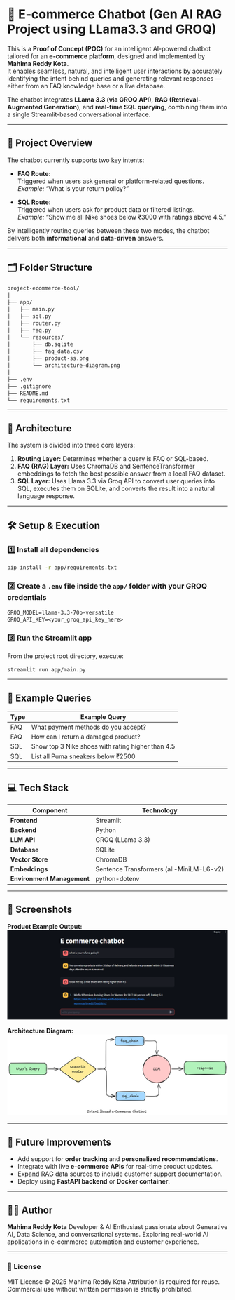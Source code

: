 
# 💬 E-commerce Chatbot (Gen AI RAG Project using LLama3.3 and GROQ)

This is a **Proof of Concept (POC)** for an intelligent AI-powered chatbot tailored for an **e-commerce platform**, designed and implemented by **Mahima Reddy Kota**.  
It enables seamless, natural, and intelligent user interactions by accurately identifying the intent behind queries and generating relevant responses — either from an FAQ knowledge base or a live database.

The chatbot integrates **LLama 3.3 (via GROQ API)**, **RAG (Retrieval-Augmented Generation)**, and **real-time SQL querying**, combining them into a single Streamlit-based conversational interface.

---

## 🧠 Project Overview

The chatbot currently supports two key intents:

- **FAQ Route:**  
  Triggered when users ask general or platform-related questions.  
  _Example:_ “What is your return policy?”  

- **SQL Route:**  
  Triggered when users ask for product data or filtered listings.  
  _Example:_ “Show me all Nike shoes below ₹3000 with ratings above 4.5.”  

By intelligently routing queries between these two modes, the chatbot delivers both **informational** and **data-driven** answers.

---

## 🗂️ Folder Structure

```plaintext
project-ecommerce-tool/
│
├── app/
│   ├── main.py
│   ├── sql.py
│   ├── router.py
│   ├── faq.py
│   └── resources/
│       ├── db.sqlite
│       ├── faq_data.csv
│       ├── product-ss.png
│       └── architecture-diagram.png
│
├── .env
├── .gitignore
├── README.md
└── requirements.txt

````

---

## 🧩 Architecture

The system is divided into three core layers:

1. **Routing Layer:**
   Determines whether a query is FAQ or SQL-based.
2. **FAQ (RAG) Layer:**
   Uses ChromaDB and SentenceTransformer embeddings to fetch the best possible answer from a local FAQ dataset.
3. **SQL Layer:**
   Uses Llama 3.3 via Groq API to convert user queries into SQL, executes them on SQLite, and converts the result into a natural language response.

---

## 🛠️ Setup & Execution

### 1️⃣ Install all dependencies

```bash
pip install -r app/requirements.txt
```

### 2️⃣ Create a `.env` file inside the `app/` folder with your GROQ credentials

```text
GROQ_MODEL=llama-3.3-70b-versatile
GROQ_API_KEY=<your_groq_api_key_here>
```

### 3️⃣ Run the Streamlit app

From the project root directory, execute:

```bash
streamlit run app/main.py
```

---

## 🧠 Example Queries

| Type | Example Query                                     |
| ---- | ------------------------------------------------- |
| FAQ  | What payment methods do you accept?               |
| FAQ  | How can I return a damaged product?               |
| SQL  | Show top 3 Nike shoes with rating higher than 4.5 |
| SQL  | List all Puma sneakers below ₹2500                |

---

## 💻 Tech Stack

| Component                  | Technology                               |
| -------------------------- | ---------------------------------------- |
| **Frontend**               | Streamlit                                |
| **Backend**                | Python                                   |
| **LLM API**                | GROQ (LLama 3.3)                         |
| **Database**               | SQLite                                   |
| **Vector Store**           | ChromaDB                                 |
| **Embeddings**             | Sentence Transformers (all-MiniLM-L6-v2) |
| **Environment Management** | python-dotenv                            |

---

## 📸 Screenshots

**Product Example Output:**
![product screenshot](app/resources/product-ss.png)

**Architecture Diagram:**
![architecture diagram](app/resources/architecture-diagram.png)

---

## 🚀 Future Improvements

* Add support for **order tracking** and **personalized recommendations**.
* Integrate with live **e-commerce APIs** for real-time product updates.
* Expand RAG data sources to include customer support documentation.
* Deploy using **FastAPI backend** or **Docker container**.

---

## 👩‍💻 Author

**Mahima Reddy Kota**
Developer & AI Enthusiast passionate about Generative AI, Data Science, and conversational systems.
Exploring real-world AI applications in e-commerce automation and customer experience.

---

### 🧾 License

MIT License © 2025 Mahima Reddy Kota
Attribution is required for reuse.
Commercial use without written permission is strictly prohibited.

